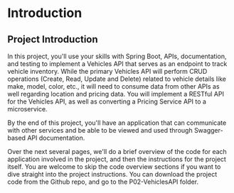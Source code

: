 # Introduction
## Project Introduction
In this project, you'll use your skills with Spring Boot, APIs, documentation, and testing to implement a Vehicles API that serves as an endpoint to track vehicle inventory. While the primary Vehicles API will perform CRUD operations (Create, Read, Update and Delete) related to vehicle details like make, model, color, etc., it will need to consume data from other APIs as well regarding location and pricing data. You will implement a RESTful API for the Vehicles API, as well as converting a Pricing Service API to a microservice.

By the end of this project, you'll have an application that can communicate with other services and be able to be viewed and used through Swagger-based API documentation.

Over the next several pages, we'll do a brief overview of the code for each application involved in the project, and then the instructions for the project itself. You are welcome to skip the code overview sections if you want to dive straight into the project instructions. You can download the project code from the Github repo, and go to the P02-VehiclesAPI folder.
